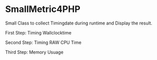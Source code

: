 SmallMetric4PHP
==============

Small Class to collect Timingdate during runtime and Display the result.

First Step:
Timing Wallclocktime

Second Step:
Timing RAW CPU Time

Third Step:
Memory Usuage
